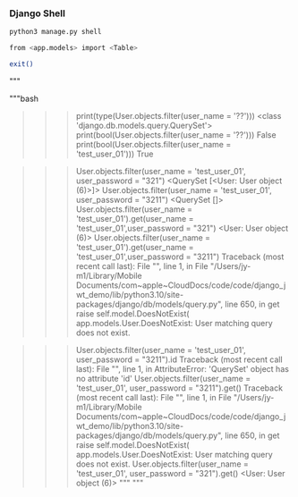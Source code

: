 
### Django Shell
```bash
python3 manage.py shell
```
```bash
from <app.models> import <Table>
```
```bash
exit()
```
"""

"""bash
>>> print(type(User.objects.filter(user_name = '??')))
<class 'django.db.models.query.QuerySet'>
>>> print(bool(User.objects.filter(user_name = '??')))
False
>>> print(bool(User.objects.filter(user_name = 'test_user_01')))
True


>>> User.objects.filter(user_name = 'test_user_01', user_password = "321")
<QuerySet [<User: User object (6)>]>
>>> User.objects.filter(user_name = 'test_user_01', user_password = "3211")
<QuerySet []>
>>> User.objects.filter(user_name = 'test_user_01').get(user_name = 'test_user_01',user_password = "321")
<User: User object (6)>
>>> User.objects.filter(user_name = 'test_user_01').get(user_name = 'test_user_01',user_password = "3211")
Traceback (most recent call last):
  File "<console>", line 1, in <module>
  File "/Users/jy-m1/Library/Mobile Documents/com~apple~CloudDocs/code/code/django_jwt_demo/lib/python3.10/site-packages/django/db/models/query.py", line 650, in get
    raise self.model.DoesNotExist(
app.models.User.DoesNotExist: User matching query does not exist.


>>> User.objects.filter(user_name = 'test_user_01', user_password = "3211").id
Traceback (most recent call last):
  File "<console>", line 1, in <module>
AttributeError: 'QuerySet' object has no attribute 'id'
>>> User.objects.filter(user_name = 'test_user_01', user_password = "3211").get()
Traceback (most recent call last):
  File "<console>", line 1, in <module>
  File "/Users/jy-m1/Library/Mobile Documents/com~apple~CloudDocs/code/code/django_jwt_demo/lib/python3.10/site-packages/django/db/models/query.py", line 650, in get
    raise self.model.DoesNotExist(
app.models.User.DoesNotExist: User matching query does not exist.
>>> User.objects.filter(user_name = 'test_user_01', user_password = "321").get()
<User: User object (6)>
"""
"""
